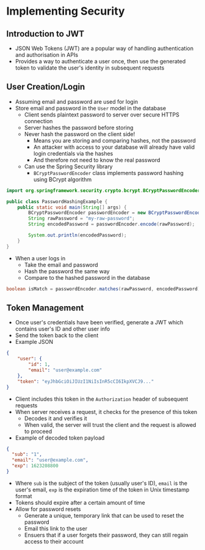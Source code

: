 # Implementing Security

## Introduction to JWT

- JSON Web Tokens (JWT) are a popular way of handling authentication and authorisation in APIs
- Provides a way to authenticate a user once, then use the generated token to validate the user's identity in subsequent requests

## User Creation/Login

- Assuming email and password are used for login
- Store email and password in the `User` model in the database
  - Client sends plaintext password to server over secure HTTPS connection
  - Server hashes the password before storing
  - Never hash the password on the client side!
    - Means you are storing and comparing hashes, not the password
    - An attacker with access to your database will already have valid login credentials via the hashes
    - And therefore not need to know the real password
  - Can use the Spring Security library
    - `BCryptPasswordEncoder` class implements password hashing using BCrypt algorithm

```java
import org.springframework.security.crypto.bcrypt.BCryptPasswordEncoder;

public class PasswordHashingExample {
    public static void main(String[] args) {
        BCryptPasswordEncoder passwordEncoder = new BCryptPasswordEncoder();
        String rawPassword = "my-raw-password";
        String encodedPassword = passwordEncoder.encode(rawPassword);

        System.out.println(encodedPassword);
    }
}
```

- When a user logs in
  - Take the email and password
  - Hash the password the same way
  - Compare to the hashed password in the database

```java
boolean isMatch = passwordEncoder.matches(rawPassword, encodedPassword);
```

## Token Management

- Once user's credentials have been verified, generate a JWT which contains user's ID and other user info
- Send the token back to the client
- Example JSON

```json
{
    "user": {
        "id": 1,
        "email": "user@example.com"
    },
    "token": "eyJhbGciOiJIUzI1NiIsInR5cCI6IkpXVCJ9..."
}
```

- Client includes this token in the `Authorization` header of subsequent requests
- When server receives a request, it checks for the presence of this token
  - Decodes it and verifies it
  - When valid, the server will trust the client and the request is allowed to proceed
- Example of decoded token payload

```json
{
  "sub": "1",
  "email": "user@example.com",
  "exp": 1623208800
}
```

- Where `sub` is the subject of the token (usually user's ID), `email` is the user's email, `exp` is the expiration time of the token in Unix timestamp format
- Tokens should expire after a certain amount of time
- Allow for password resets
  - Generate a unique, temporary link that can be used to reset the password
  - Email this link to the user
  - Ensuers that if a user forgets their password, they can still regain access to their account
